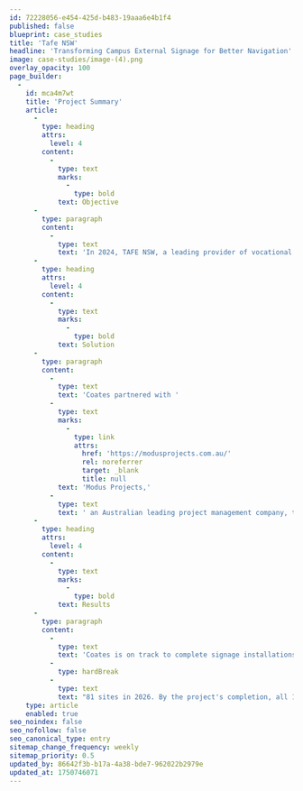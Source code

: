 ```yaml
---
id: 72228056-e454-425d-b483-19aaa6e4b1f4
published: false
blueprint: case_studies
title: 'Tafe NSW'
headline: 'Transforming Campus External Signage for Better Navigation'
image: case-studies/image-(4).png
overlay_opacity: 100
page_builder:
  -
    id: mca4m7wt
    title: 'Project Summary'
    article:
      -
        type: heading
        attrs:
          level: 4
        content:
          -
            type: text
            marks:
              -
                type: bold
            text: Objective
      -
        type: paragraph
        content:
          -
            type: text
            text: 'In 2024, TAFE NSW, a leading provider of vocational education and training in NSW, embarked on an external signage upgrade to improve branding, campus navigation and user experience for all visitors. Guided by its Design Standard and Signage and Wayfinding Strategy, TAFE NSW aimed to strengthen campus brand identity and functionality while aligning with its commitment to reconciliation, diversity, and inclusion.'
      -
        type: heading
        attrs:
          level: 4
        content:
          -
            type: text
            marks:
              -
                type: bold
            text: Solution
      -
        type: paragraph
        content:
          -
            type: text
            text: 'Coates partnered with '
          -
            type: text
            marks:
              -
                type: link
                attrs:
                  href: 'https://modusprojects.com.au/'
                  rel: noreferrer
                  target: _blank
                  title: null
            text: 'Modus Projects,'
          -
            type: text
            text: ' an Australian leading project management company, to jointly deliver this large-scale, complex government project. The project involved not only 30 signage variations but also each sign had to be bespoke, requiring the production of 7,596 unique signs for 124 campuses across New South Wales, making this project both unique and complex. Additionally, 60% of the signs required braille and tactile elements to comply with Australian standards. To further support accessibility and improve navigation across campuses, 20% of wayfinding signs also feature QR codes and NFC tags. With each site requiring up to 200+, tailored to its specific context, the project demanded meticulous planning and coordination to address the individual needs of each campus while maintaining overall consistency and high standards.'
      -
        type: heading
        attrs:
          level: 4
        content:
          -
            type: text
            marks:
              -
                type: bold
            text: Results
      -
        type: paragraph
        content:
          -
            type: text
            text: 'Coates is on track to complete signage installations for 43 sites in 2025 and ​'
          -
            type: hardBreak
          -
            type: text
            text: "81 sites in 2026. By the project's completion, all 124 campuses will feature a cohesive signage system, enhancing brand recognition and ensuring clear, consistent communication across all locations.​"
    type: article
    enabled: true
seo_noindex: false
seo_nofollow: false
seo_canonical_type: entry
sitemap_change_frequency: weekly
sitemap_priority: 0.5
updated_by: 86642f3b-b17a-4a38-bde7-962022b2979e
updated_at: 1750746071
---
```


